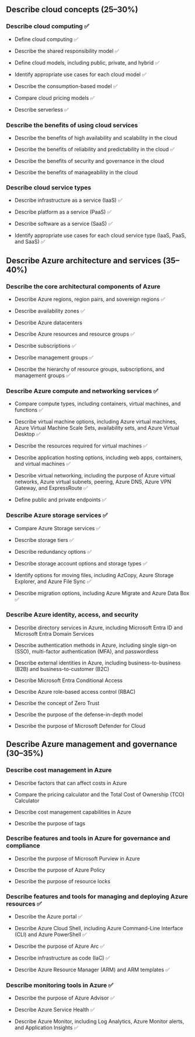 ## Describe cloud concepts (25–30%)
### Describe cloud computing :white_check_mark:
* Define cloud computing :white_check_mark:

* Describe the shared responsibility model :white_check_mark:

* Define cloud models, including public, private, and hybrid :white_check_mark:

* Identify appropriate use cases for each cloud model :white_check_mark:

* Describe the consumption-based model :white_check_mark:

* Compare cloud pricing models :white_check_mark:

* Describe serverless :white_check_mark:

### Describe the benefits of using cloud services
* Describe the benefits of high availability and scalability in the cloud

* Describe the benefits of reliability and predictability in the cloud :white_check_mark:

* Describe the benefits of security and governance in the cloud

* Describe the benefits of manageability in the cloud

### Describe cloud service types
* Describe infrastructure as a service (IaaS) :white_check_mark:

* Describe platform as a service (PaaS) :white_check_mark:

* Describe software as a service (SaaS) :white_check_mark:

* Identify appropriate use cases for each cloud service type (IaaS, PaaS, and SaaS) :white_check_mark:

## Describe Azure architecture and services (35–40%)
### Describe the core architectural components of Azure
* Describe Azure regions, region pairs, and sovereign regions :white_check_mark:

* Describe availability zones :white_check_mark:

* Describe Azure datacenters

* Describe Azure resources and resource groups :white_check_mark:

* Describe subscriptions :white_check_mark:

* Describe management groups :white_check_mark:

* Describe the hierarchy of resource groups, subscriptions, and management groups :white_check_mark:

### Describe Azure compute and networking services :white_check_mark:
* Compare compute types, including containers, virtual machines, and functions :white_check_mark:

* Describe virtual machine options, including Azure virtual machines, Azure Virtual Machine Scale Sets, availability sets, and Azure Virtual Desktop :white_check_mark:

* Describe the resources required for virtual machines :white_check_mark:

* Describe application hosting options, including web apps, containers, and virtual machines :white_check_mark:

* Describe virtual networking, including the purpose of Azure virtual networks, Azure virtual subnets, peering, Azure DNS, Azure VPN Gateway, and ExpressRoute :white_check_mark:

* Define public and private endpoints :white_check_mark:

### Describe Azure storage services :white_check_mark:
* Compare Azure Storage services :white_check_mark:

* Describe storage tiers :white_check_mark:

* Describe redundancy options :white_check_mark:

* Describe storage account options and storage types :white_check_mark:

* Identify options for moving files, including AzCopy, Azure Storage Explorer, and Azure File Sync :white_check_mark:

* Describe migration options, including Azure Migrate and Azure Data Box :white_check_mark:

### Describe Azure identity, access, and security
* Describe directory services in Azure, including Microsoft Entra ID and Microsoft Entra Domain Services

* Describe authentication methods in Azure, including single sign-on (SSO), multi-factor authentication (MFA), and passwordless

* Describe external identities in Azure, including business-to-business (B2B) and business-to-customer (B2C)

* Describe Microsoft Entra Conditional Access

* Describe Azure role-based access control (RBAC)

* Describe the concept of Zero Trust

* Describe the purpose of the defense-in-depth model

* Describe the purpose of Microsoft Defender for Cloud

## Describe Azure management and governance (30–35%)
### Describe cost management in Azure
* Describe factors that can affect costs in Azure

* Compare the pricing calculator and the Total Cost of Ownership (TCO) Calculator

* Describe cost management capabilities in Azure

* Describe the purpose of tags

### Describe features and tools in Azure for governance and compliance
* Describe the purpose of Microsoft Purview in Azure

* Describe the purpose of Azure Policy

* Describe the purpose of resource locks

### Describe features and tools for managing and deploying Azure resources :white_check_mark:
* Describe the Azure portal :white_check_mark:

* Describe Azure Cloud Shell, including Azure Command-Line Interface (CLI) and Azure PowerShell :white_check_mark:

* Describe the purpose of Azure Arc :white_check_mark:

* Describe infrastructure as code (IaC) :white_check_mark:

* Describe Azure Resource Manager (ARM) and ARM templates :white_check_mark:

### Describe monitoring tools in Azure :white_check_mark:
* Describe the purpose of Azure Advisor :white_check_mark:

* Describe Azure Service Health :white_check_mark:

* Describe Azure Monitor, including Log Analytics, Azure Monitor alerts, and Application Insights :white_check_mark:

